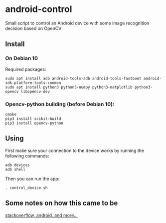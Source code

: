 # android-control

Small script to control an Android device with some image recognition decision based on OpenCV

## Install

### On Debian 10

Required packages:

```
sudo apt install adb android-tools-adb android-tools-fastboot android-sdk-platform-tools-common
sudo apt install python3 python3-numpy python3-matplotlib python3-opencv libopencv-dev
```

### Opencv-python building (before Debian 10):

```
cmake
pip3 install scikit-build
pip3 install opencv-python
```

## Using

First make sure your connection to the device works by running the following commands:

```
adb devices
adb shell
```

Then you can run the app:

```
. control_device.sh
```

## Some notes on how this came to be

[stackoverflow, android, and more...](./control_device.md)
